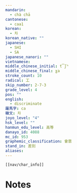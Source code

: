 ```yaml
---
mandarin:
  - chà chā
cantonese:
  - caa1
korean:
  - 차
korean_native: ""
japanese:
  - SHI
  - SA
japanese_nanori: ""
vietnamese:
middle_chinese_initial: t͡ʃʰ
middle_chinese_final: ɣa
stroke_count: 10
radical: 工
skip_number: 2-7-3
grade_level: 4
pos: ""
english:
  - discriminate
羅馬字: ca
韓文: 차
joyo_level: "4"
hsk_level: ""
hanmun_edu_level: 高等
danayo_id: 4088
mc_id: 953
graphemic_classification: 會意
stand_in: 差別
aliases:
---
```

```meta-bind-embed
[[nav/char_info]]
```

# Notes
